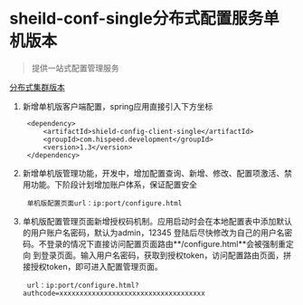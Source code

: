 # sheild-conf-single分布式配置服务单机版本

>提供一站式配置管理服务

[分布式集群版本](https://github.com/TaXueWWL/shield-conf)


1. 新增单机版客户端配置，spring应用直接引入下方坐标

		<dependency>
            <artifactId>shield-config-client-single</artifactId>
            <groupId>com.hispeed.development</groupId>
            <version>1.3</version>
        </dependency>

2. 新增单机版管理功能，开发中，增加配置查询、新增、修改、配置项激活、禁用功能。下阶段计划增加账户体系，保证配置安全

        单机版配置页面url：ip:port/configure.html
        
3. 单机版配置管理页面新增授权码机制。应用启动时会在本地配置表中添加默认的用户账户名密码，默认为admin，12345
登陆后尽快修改为自己的用户名密码。不登录的情况下直接访问配置页面路由**/configure.html**会被强制重定向
到登录页面。输入用户名密码，获取到授权token，访问配置路由页面，拼接授权token，即可进入配置管理页面。

        url：ip:port/configure.html?authcode=xxxxxxxxxxxxxxxxxxxxxxxxxxxxxxxxxxxx
   